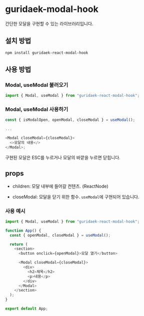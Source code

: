 # guridaek-modal-hook

간단한 모달을 구현할 수 있는 라이브러리입니다.

## 설치 방법

```sh
npm install guridaek-react-modal-hook
```

## 사용 방법

### Modal, useModal 불러오기

```ts
import { Modal, useModal } from "guridaek-react-modal-hook";
```

### Modal, useModal 사용하기

```ts
const { isModalOpen, openModal, closeModal } = useModal();

...

<Modal closeModal={closeModal}>
  <>모달의 내용</>
</Modal>;

```

구현된 모달은 ESC를 누르거나 모달의 바깥을 누르면 닫힙니다.

## props

- children: 모달 내부에 들어갈 컨텐츠. (ReactNode)

- closeModal: 모달을 닫기 위한 함수. `useModal`에 구현되어 있습니다.

### 사용 예시

```ts
import { Modal, useModal } from "guridaek-react-modal-hook";

function App() {
  const { openModal, closeModal } = useModal();

  return (
    <section>
      <button onclick={openModal}>모달 열기</button>

      <Modal closeModal={closeModal}>
        <div>
          <h2>제목</h2>
          <p>내용</p>
        </div>
      </Modal>
    </section>
  );
}

export default App;
```
